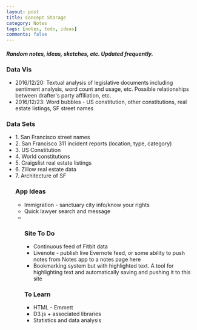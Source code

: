 ```yaml
---
layout: post
title: Concept Storage
category: Notes
tags: [notes, todo, ideas]
comments: false
---
```

<h4 style="font-style:italic; font-weight:bold">Random notes, ideas, sketches, etc. Updated frequently.</h4>

<h3>Data Vis</h3>
<ul>
  <li>2016/12/20: Textual analysis of legislative documents including sentiment analysis, word count and usage, etc. Possible relationships between drafter's party affiliation, etc.</li>
  <li>2016/12/23: Word bubbles - US constitution, other constitutions, real estate listings, SF street names</li>
</ul>




<h3>Data Sets</h3>
<ul>
  <li>1. San Francisco street names</li>
  <li>2. San Francisco 311 incident reports (location, type, category)</li>
  <li>3. US Constitution</li>
  <li>4. World constitutions</li>
  <li>5. Craigslist real estate listings</li>
  <li>6. Zillow real estate data</li>
  <li>7. Architecture of SF</li>

<h3>App Ideas</h3>
  <ul>
    <li>Immigration - sanctuary city info/know your rights</li>
    <li>Quick lawyer search and message</li>
    <li>
  </li>

<h3>Site To Do</h3>
<ul>
  <li>Continuous feed of Fitbit data</li>
  <li>Livenote - publish live Evernote feed, or some ability to push notes from Notes app to a notes page here</li>
  <li>Bookmarking system but with highlighted text. A tool for highlighting text and automatically saving and pushing it to this site</li>
</ul>

<h3>To Learn</h3>
<ul>
  <li>HTML - Emmett</li>
  <li>D3.js + associated libraries</li>
  <li>Statistics and data analysis</li>
</ul>
